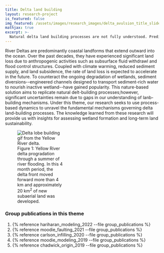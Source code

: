 ```yaml
---
title: Delta land building
layout: research-project
is_featured: false
img_featured: /assets/images/research_images/delta_avulsion_title_slide_scaled.png
mathjax: true
excerpt: >-
  Natural delta land building processes are not fully understood. Predicting the dynamics of these landscapes supports societal sustainability on deltas.
---
```


River Deltas are predominantly coastal landforms that extend outward into the ocean.
Over the past decades, they have experienced significant land loss due to anthropogenic activities such as subsurface fluid withdrawl and flood control structures.
Coupled with climate warming, reduced sediment supply, and land subsidence, the rate of land loss is expected to accelerate in the future. 
To counteract the ongoing degradation of wetlands, sediment diversions--engineered channels designed to transport sediment-rich water to nourish inactive wetland--have gained popularity. 
This nature-based solution aims to replicate natural delt-building processes;however, significant uncertainties remain due to gaps in our understanding of lanb-building mechanisms.
Under this theme, our research seeks to use process-based dynamics to unravel the fundamental mechanisms governing delta land-building processes.
The knowledge learned from these research will provide us with insights for assessing wetland formation and long-term land sustainability.






<figure style="width: 30%" class="float-right">
  <img src="/assets/images/2018/09/output-1.gif" alt="Delta lobe building gif from the Yellow River delta.">
  <figcaption>Figure 1: Yellow River delta progradation through a summer of river flooding. In this 4 month period, the delta front moved forward more than 4 km and approximately 20 km<sup>2</sup> of new subaerial land was developed.</figcaption>
</figure> 




### Group publications in this theme

1. {% reference hariharan_modeling_2022 --file group_publications %}
1. {% reference moodie_faulting_2021 --file group_publications %}
1. {% reference carlson_infilling_2020 --file group_publications %}
1. {% reference moodie_modeling_2019 --file group_publications %}
1. {% reference chadwick_origin_2019 --file group_publications %}

